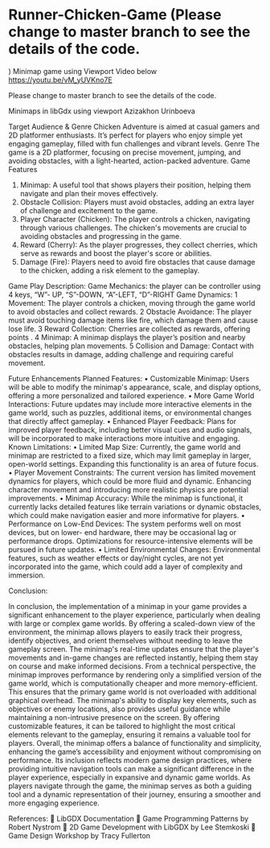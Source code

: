 # Runner-Chicken-Game  (Please change to master branch to see the details of the code.
)
Minimap game using Viewport
Video below 
https://youtu.be/vM_yUVKno7E

Please change to master branch to see the details of the code.

Minimaps in libGdx using viewport
Azizakhon Urinboeva 

Target Audience & Genre
Chicken Adventure is aimed at casual gamers and 2D platformer enthusiasts. It’s perfect for players who enjoy simple yet engaging gameplay, filled with fun challenges and vibrant levels.
Genre
The game is a 2D platformer, focusing on precise movement, jumping, and avoiding obstacles, with a light-hearted, action-packed adventure.
Game Features
1.	Minimap: A useful tool that shows players their position, helping them navigate and plan their moves effectively.
2.	Obstacle Collision: Players must avoid obstacles, adding an extra layer of challenge and excitement to the game.
3.	Player Character (Chicken): The player controls a chicken, navigating through various
challenges. The chicken's movements are crucial to avoiding obstacles and progressing in the game.
4.	Reward (Cherry): As the player progresses, they collect cherries, which serve as rewards and boost the player's score or abilities.
5.	Damage (Fire): Players need to avoid fire obstacles that cause damage to the chicken, adding a risk element to the gameplay.



Game Play Description:
Game Mechanics: the player can be controller using 4 keys, “W”- UP, “S”-DOWN, “A”-LEFT, “D”-RIGHT
Game Dynamics:
1	Movement: The player controls a chicken, moving through the game world to avoid obstacles and collect rewards.
2	Obstacle Avoidance: The player must avoid touching damage items like fire, which damage them and cause lose life.
3	Reward Collection: Cherries are collected as rewards, offering points .
4	Minimap: A minimap displays the player’s position and nearby obstacles, helping plan movements.
5	Collision and Damage: Contact with obstacles results in damage, adding challenge and requiring careful movement.


Future Enhancements
Planned Features:
•	Customizable Minimap: Users will be able to modify the minimap's appearance, scale, and display options, offering a more personalized and tailored experience.
•	More Game World Interactions: Future updates may include more interactive elements in the game world, such as puzzles, additional items, or environmental changes that directly affect gameplay.
•	Enhanced Player Feedback: Plans for improved player feedback, including better visual cues and audio signals, will be incorporated to make interactions more intuitive and engaging.
Known Limitations:
•	Limited Map Size: Currently, the game world and minimap are restricted to a fixed size, which may limit gameplay in larger, open-world settings. Expanding this functionality is an area of future focus.
•	Player Movement Constraints: The current version has limited movement dynamics for players, which could be more fluid and dynamic. Enhancing character movement and introducing more realistic physics are potential improvements.
•	Minimap Accuracy: While the minimap is functional, it currently lacks detailed features like terrain variations or dynamic obstacles, which could make navigation easier and more informative for players.
•	Performance on Low-End Devices: The system performs well on most devices, but on lower- end hardware, there may be occasional lag or performance drops. Optimizations for resource-intensive elements will be pursued in future updates.
•	Limited Environmental Changes: Environmental features, such as weather effects or day/night cycles, are not yet incorporated into the game, which could add a layer of complexity and
immersion.


Conclusion:
 
In conclusion, the implementation of a minimap in your game provides a significant enhancement to the player experience, particularly when dealing with large or complex game worlds. By offering a
scaled-down view of the environment, the minimap allows players to easily track their progress, identify objectives, and orient themselves without needing to leave the gameplay screen. The
minimap's real-time updates ensure that the player's movements and in-game changes are reflected instantly, helping them stay on course and make informed decisions.
From a technical perspective, the minimap improves performance by rendering only a simplified version of the game world, which is computationally cheaper and more memory-efficient. This ensures that the primary game world is not overloaded with additional graphical overhead. The
minimap's ability to display key elements, such as objectives or enemy locations, also provides useful guidance while maintaining a non-intrusive presence on the screen. By offering customizable
features, it can be tailored to highlight the most critical elements relevant to the gameplay, ensuring it remains a valuable tool for players.
Overall, the minimap offers a balance of functionality and simplicity, enhancing the game’s
accessibility and enjoyment without compromising on performance. Its inclusion reflects modern
game design practices, where providing intuitive navigation tools can make a significant difference in the player experience, especially in expansive and dynamic game worlds. As players navigate through the game, the minimap serves as both a guiding tool and a dynamic representation of their journey, ensuring a smoother and more engaging experience.


References:
	LibGDX Documentation
	Game Programming Patterns by Robert Nystrom
	2D Game Development with LibGDX by Lee Stemkoski
	Game Design Workshop by Tracy Fullerton
